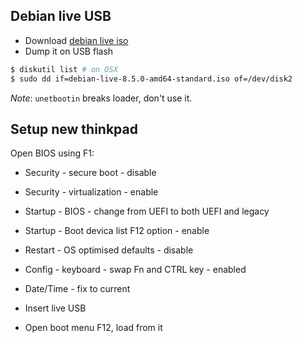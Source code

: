 ## Debian live USB

* Download [debian live iso](https://www.debian.org/CD/live/)
* Dump it on USB flash

```sh
$ diskutil list # on OSX
$ sudo dd if=debian-live-8.5.0-amd64-standard.iso of=/dev/disk2
```

*Note*: `unetbootin` breaks loader, don't use it.

## Setup new thinkpad

Open BIOS using F1:
* Security - secure boot - disable
* Security - virtualization - enable
* Startup - BIOS - change from UEFI to both UEFI and legacy
* Startup - Boot devica list F12 option - enable
* Restart - OS optimised defaults - disable
* Config - keyboard - swap Fn and CTRL key - enabled
* Date/Time - fix to current

* Insert live USB
* Open boot menu F12, load from it

